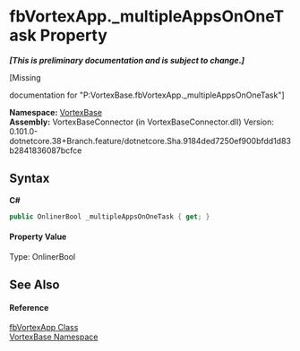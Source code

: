 # fbVortexApp._multipleAppsOnOneTask Property 
 _**\[This is preliminary documentation and is subject to change.\]**_

\[Missing <summary> documentation for "P:VortexBase.fbVortexApp._multipleAppsOnOneTask"\]

**Namespace:**&nbsp;<a href="N_VortexBase.md">VortexBase</a><br />**Assembly:**&nbsp;VortexBaseConnector (in VortexBaseConnector.dll) Version: 0.101.0-dotnetcore.38+Branch.feature/dotnetcore.Sha.9184ded7250ef900bfdd1d83b2841836087bcfce

## Syntax

**C#**<br />
``` C#
public OnlinerBool _multipleAppsOnOneTask { get; }
```


#### Property Value
Type: OnlinerBool

## See Also


#### Reference
<a href="T_VortexBase_fbVortexApp.md">fbVortexApp Class</a><br /><a href="N_VortexBase.md">VortexBase Namespace</a><br />